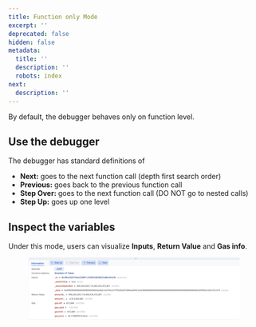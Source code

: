 ```yaml
---
title: Function only Mode
excerpt: ''
deprecated: false
hidden: false
metadata:
  title: ''
  description: ''
  robots: index
next:
  description: ''
---
```

By default, the debugger behaves only on function level.

## Use the debugger

The debugger has standard definitions of

* **Next:** goes to the next function call (depth first search order)
* **Previous:** goes back to the previous function call
* **Step Over:** goes to the next function call (DO NOT go to nested calls)
* **Step Up:** goes up one level

## Inspect the variables

Under this mode, users can visualize **Inputs**, **Return Value** and **Gas info**.

<figure><img src="https://raw.githubusercontent.com/sentioxyz/docs/main/.gitbook/assets/image (8).png" alt=""><figcaption></figcaption></figure>